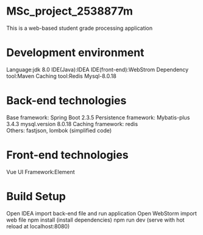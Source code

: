 # MSc_project_2538877m
This is a web-based student grade processing application
# Development environment
Language:jdk 8.0
IDE(Java):IDEA
IDE(front-end):WebStrom
Dependency tool:Maven
Caching tool:Redis
Mysql-8.0.18
# Back-end technologies
Base framework: Spring Boot 2.3.5
Persistence framework: Mybatis-plus 3.4.3
mysql.version 8.0.18
Caching framework: redis       
Others: fastjson, lombok (simplified code)
# Front-end technologies
Vue 
UI Framework:Element
# Build Setup
Open IDEA 
import back-end file and run application
Open WebStorm 
import web file 
npm install (install dependencies)
npm run dev (serve with hot reload at localhost:8080)

